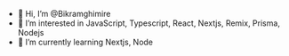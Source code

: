 - 👋 Hi, I’m @Bikramghimire
- 👀 I’m interested in JavaScript, Typescript, React, Nextjs, Remix, Prisma, Nodejs
- 🌱 I’m currently learning Nextjs, Node

<!---
Bikramghimire/Bikramghimire is a ✨ special ✨ repository because its `README.md` (this file) appears on your GitHub profile.
You can click the Preview link to take a look at your changes.
--->
